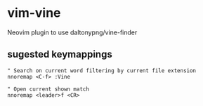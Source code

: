 # vim-vine

Neovim plugin to use daltonypng/vine-finder

## sugested keymappings

```
" Search on current word filtering by current file extension
nnoremap <C-f> :Vine

" Open current shown match
nnoremap <leader>f <CR>
```
